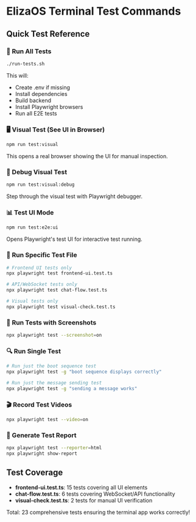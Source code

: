 # ElizaOS Terminal Test Commands

## Quick Test Reference

### 🧪 Run All Tests

```bash
./run-tests.sh
```

This will:

- Create .env if missing
- Install dependencies
- Build backend
- Install Playwright browsers
- Run all E2E tests

### 🖥️ Visual Test (See UI in Browser)

```bash
npm run test:visual
```

This opens a real browser showing the UI for manual inspection.

### 🐛 Debug Visual Test

```bash
npm run test:visual:debug
```

Step through the visual test with Playwright debugger.

### 📊 Test UI Mode

```bash
npm run test:e2e:ui
```

Opens Playwright's test UI for interactive test running.

### 🎯 Run Specific Test File

```bash
# Frontend UI tests only
npx playwright test frontend-ui.test.ts

# API/WebSocket tests only
npx playwright test chat-flow.test.ts

# Visual tests only
npx playwright test visual-check.test.ts
```

### 📸 Run Tests with Screenshots

```bash
npx playwright test --screenshot=on
```

### 🔍 Run Single Test

```bash
# Run just the boot sequence test
npx playwright test -g "boot sequence displays correctly"

# Run just the message sending test
npx playwright test -g "sending a message works"
```

### 🎬 Record Test Videos

```bash
npx playwright test --video=on
```

### 📝 Generate Test Report

```bash
npx playwright test --reporter=html
npx playwright show-report
```

## Test Coverage

- **frontend-ui.test.ts**: 15 tests covering all UI elements
- **chat-flow.test.ts**: 6 tests covering WebSocket/API functionality
- **visual-check.test.ts**: 2 tests for manual UI verification

Total: 23 comprehensive tests ensuring the terminal app works correctly!
